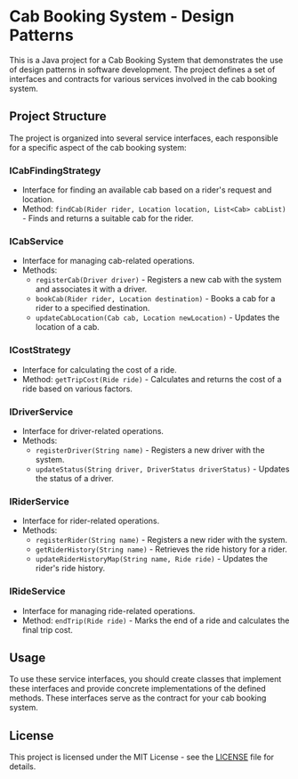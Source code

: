 # Cab Booking System - Design Patterns

This is a Java project for a Cab Booking System that demonstrates the use of design patterns in software development. The project defines a set of interfaces and contracts for various services involved in the cab booking system.

## Project Structure

The project is organized into several service interfaces, each responsible for a specific aspect of the cab booking system:

### ICabFindingStrategy

- Interface for finding an available cab based on a rider's request and location.
- Method: `findCab(Rider rider, Location location, List<Cab> cabList)` - Finds and returns a suitable cab for the rider.

### ICabService

- Interface for managing cab-related operations.
- Methods:
  - `registerCab(Driver driver)` - Registers a new cab with the system and associates it with a driver.
  - `bookCab(Rider rider, Location destination)` - Books a cab for a rider to a specified destination.
  - `updateCabLocation(Cab cab, Location newLocation)` - Updates the location of a cab.

### ICostStrategy

- Interface for calculating the cost of a ride.
- Method: `getTripCost(Ride ride)` - Calculates and returns the cost of a ride based on various factors.

### IDriverService

- Interface for driver-related operations.
- Methods:
  - `registerDriver(String name)` - Registers a new driver with the system.
  - `updateStatus(String driver, DriverStatus driverStatus)` - Updates the status of a driver.

### IRiderService

- Interface for rider-related operations.
- Methods:
  - `registerRider(String name)` - Registers a new rider with the system.
  - `getRiderHistory(String name)` - Retrieves the ride history for a rider.
  - `updateRiderHistoryMap(String name, Ride ride)` - Updates the rider's ride history.

### IRideService

- Interface for managing ride-related operations.
- Method: `endTrip(Ride ride)` - Marks the end of a ride and calculates the final trip cost.

## Usage

To use these service interfaces, you should create classes that implement these interfaces and provide concrete implementations of the defined methods. These interfaces serve as the contract for your cab booking system.

## License

This project is licensed under the MIT License - see the [LICENSE](LICENSE) file for details.
